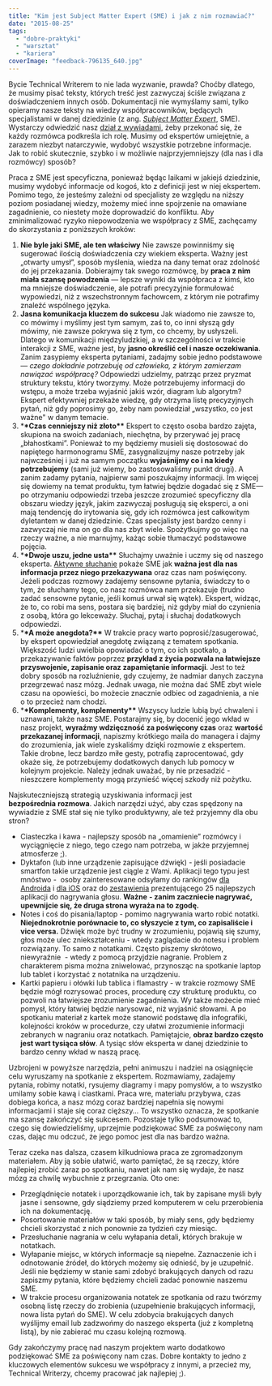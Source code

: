 ```yaml
---
title: "Kim jest Subject Matter Expert (SME) i jak z nim rozmawiać?"
date: "2015-08-25"
tags:
  - "dobre-praktyki"
  - "warsztat"
  - "kariera"
coverImage: "feedback-796135_640.jpg"
---
```


Bycie Technical Writerem to nie lada wyzwanie, prawda? Choćby dlatego, że musimy
pisać teksty, których treść jest zazwyczaj ściśle związana z
doświadczeniem innych osób. Dokumentacji nie wymyślamy sami, tylko opieramy
nasze teksty na wiedzy współpracowników, będących specjalistami w danej
dziedzinie (z ang.
[_Subject Matter Expert_](https://en.wikipedia.org/wiki/Subject-matter_expert "SME"),
SME). Wystarczy odwiedzić nasz
[dział z wywiadami](http://techwriter.pl/tag/wywiad/), żeby przekonać się, że
każdy rozmówca podkreśla ich rolę. Musimy od ekspertów umiejętnie, a zarazem
niezbyt natarczywie, wydobyć wszystkie potrzebne informacje. Jak to robić
skutecznie, szybko i w możliwie najprzyjemniejszy (dla nas i dla rozmówcy)
sposób?

Praca z SME jest specyficzna, ponieważ będąc laikami w jakiejś dziedzinie,
musimy wydobyć informacje od kogoś, kto z definicji jest w niej ekspertem. 
Pomimo tego, że jesteśmy zależni od specjalisty ze względu na niższy poziom
posiadanej wiedzy, możemy mieć inne spojrzenie na omawiane zagadnienie, co
niestety może doprowadzić do konfliktu. Aby zminimalizować ryzyko niepowodzenia
we współpracy z SME, zachęcamy do skorzystania z poniższych kroków:

1. **Nie byle jaki SME, ale ten właściwy** Nie zawsze powinniśmy się sugerować
   ilością doświadczenia czy wiekiem eksperta. Ważny jest „otwarty umysł”,
   sposób myślenia, wiedza na dany temat oraz zdolność do jej przekazania.
   Dobierajmy tak swego rozmówcę, by **praca z nim miała szansę powodzenia** —
   lepsze wyniki da współpraca z kimś, kto ma mniejsze doświadczenie, ale
   potrafi precyzyjnie formułować wypowiedzi, niż z wszechstronnym fachowcem, z
   którym nie potrafimy znaleźć wspólnego języka.
2. **Jasna komunikacja kluczem do sukcesu** Jak wiadomo nie zawsze to, co mówimy
   i myślimy jest tym samym, zaś to, co inni słyszą gdy mówimy, nie zawsze
   pokrywa się z tym, co chcemy, by usłyszeli. Dlatego w komunikacji
   międzyludzkiej, a w szczególności w trakcie interakcji z SME, ważne jest, by
   **jasno określić cel i nasze oczekiwania**. Zanim zasypiemy eksperta
   pytaniami, zadajmy sobie jedno podstawowe — *czego* *dokładnie potrzebuję od
   człowieka, z którym zamierzam nawiązać współpracę?* Odpowiedzi udzielmy,
   patrząc przez pryzmat struktury tekstu, który tworzymy. Może potrzebujemy
   informacji do wstępu, a może trzeba wyjaśnić jakiś wzór, diagram lub
   algorytm? Ekspert efektywniej przekaże wiedzę, gdy otrzyma listę precyzyjnych
   pytań, niż gdy poprosimy go, żeby nam powiedział „wszystko, co jest ważne" w
   danym temacie.
3. \***\*Czas cenniejszy niż złoto\*\*** Ekspert to często osoba bardzo zajęta,
   skupiona na swoich zadaniach, niechętna, by przerywać jej pracę
   „błahostkami”. Ponieważ to my będziemy musieli się dostosować do napiętego
   harmonogramu SME, zasygnalizujmy nasze potrzeby jak najwcześniej i już na
   samym początku **wyjaśnijmy co i na kiedy potrzebujemy** (sami już wiemy, bo
   zastosowaliśmy punkt drugi). A zanim zadamy pytania, najpierw sami poszukajmy
   informacji. Im więcej się dowiemy na temat produktu, tym łatwiej będzie
   dogadać się z SME—po otrzymaniu odpowiedzi trzeba jeszcze zrozumieć
   specyficzny dla obszaru wiedzy język, jakim zazwyczaj posługują się eksperci,
   a oni mają tendencję do irytowania się, gdy ich rozmówca jest całkowitym
   dyletantem w danej dziedzinie. Czas specjalisty jest bardzo cenny i zazwyczaj
   nie ma on go dla nas zbyt wiele. Spożytkujmy go więc na rzeczy ważne, a nie
   marnujmy, każąc sobie tłumaczyć podstawowe pojęcia.
4. \***\*Dwoje uszu, jedne usta\*\*** Słuchajmy uważnie i uczmy się od naszego
   eksperta.
   [Aktywne słuchanie](http://edukacja-medialna.wyklady.org/wyklad/458_aktywne-sluchanie.html "Aktywne słuchanie") pokaże
   SME jak **ważna jest dla nas informacja przez niego przekazywana** oraz czas
   nam poświęcony. Jeżeli podczas rozmowy zadajemy sensowne pytania, świadczy to
   o tym, że słuchamy tego, co nasz rozmówca nam przekazuje (trudno zadać
   sensowne pytanie, jeśli komuś urwał się wątek). Ekspert, widząc, że to, co
   robi ma sens, postara się bardziej, niż gdyby miał do czynienia z osobą,
   która go lekceważy. Słuchaj, pytaj i słuchaj dodatkowych odpowiedzi.
5. \***\*A może anegdota?\*\*** W trakcie pracy warto poprosić/zasugerować, by
   ekspert opowiedział anegdotę związaną z tematem spotkania. Większość ludzi
   uwielbia opowiadać o tym, co ich spotkało, a przekazywanie faktów poprzez
   **przykład z życia pozwala na łatwiejsze przyswojenie, zapisanie oraz
   zapamiętanie informacji**. Jest to też dobry sposób na rozluźnienie, gdy
   czujemy, że nadmiar danych zaczyna przegrzewać nasz mózg. Jednak uwaga, nie
   można dać SME zbyt wiele czasu na opowieści, bo możecie znacznie odbiec od
   zagadnienia, a nie o to przecież nam chodzi.
6. \***\*Komplementy, komplementy\*\*** Wszyscy ludzie lubią być chwaleni i
   uznawani, także nasz SME. Postarajmy się, by docenić jego wkład w nasz
   projekt, **wyraźmy wdzięczność za poświęcony czas** oraz **wartość
   przekazanej informacji**, napiszmy krótkiego maila do managera i dajmy do
   zrozumienia, jak wiele zyskaliśmy dzięki rozmowie z ekspertem. Takie drobne,
   lecz bardzo miłe gesty, potrafią zaprocentować, gdy okaże się, że
   potrzebujemy dodatkowych danych lub pomocy w kolejnym projekcie. Należy
   jednak uważać, by nie przesadzić - nieszczere komplementy mogą przynieść
   więcej szkody niż pożytku.

Najskuteczniejszą strategią uzyskiwania informacji jest
**bezpośrednia** **rozmowa**. Jakich narzędzi użyć, aby czas spędzony na
wywiadzie z SME stał się nie tylko produktywny, ale też przyjemny dla obu stron?

- Ciasteczka i kawa - najlepszy sposób na „omamienie” rozmówcy i wyciągnięcie z
  niego, tego czego nam potrzeba, w jakże przyjemnej atmosferze ;).
- Dyktafon (lub inne urządzenie zapisujące dźwięk) - jeśli posiadacie smartfon
  takie urządzenie jest ciągle z Wami. Aplikacji tego typu jest mnóstwo -  osoby
  zainteresowane odsyłamy do
  rankingów [dla Androida](http://www.androidauthority.com/best-voice-recorder-apps-for-android-615332/ "Android") i [dla iOS](http://www.iphoneness.com/iphone-apps/best-voice-recorder-iphone-apps/ "iOS") oraz
  do
  [zestawienia](https://www.musicinstrumentscenter.com/best-voice-recorder-app/)
  prezentującego 25 najlepszych aplikacji do nagrywania głosu. **Ważne** **-
  zanim zaczniecie nagrywać, upewnijcie się, że druga strona wyraża na to
  zgodę.**
- Notes i coś do pisania/laptop - pomimo nagrywania warto robić notatki.
  **Niejednokrotnie porównacie to, co słyszycie z tym, co zapisaliście i vice
  versa.** Dźwięk może być trudny w zrozumieniu, pojawią się szumy, głos może
  ulec zniekształceniu - wtedy zaglądacie do notesu i problem rozwiązany. To
  samo z notatkami. Często piszemy skrótowo, niewyraźnie  - wtedy z pomocą
  przyjdzie nagranie. Problem z charakterem pisma można zniwelować, przynosząc
  na spotkanie laptop lub tablet i korzystać z notatnika na urządzeniu.
- Kartki papieru i ołówki lub tablica i flamastry - w trakcie rozmowy SME będzie
  mógł rozrysować proces, procedurę czy strukturę produktu, co pozwoli na
  łatwiejsze zrozumienie zagadnienia. Wy także możecie mieć pomysł, który
  łatwiej będzie narysować, niż wyjaśnić słowami. A po spotkaniu materiał z
  kartek może stanowić podstawę dla infografiki, kolejności kroków w procedurze,
  czy ułatwi zrozumienie informacji zebranych w nagraniu oraz notatkach.
  Pamiętajcie, **obraz bardzo często jest wart tysiąca słów**. A tysiąc słów
  eksperta w danej dziedzinie to bardzo cenny wkład w naszą pracę.

Uzbrojeni w powyższe narzędzia, pełni animuszu i nadziei na osiągnięcie celu
wyruszamy na spotkanie z ekspertem. Rozmawiamy, zadajemy pytania, robimy
notatki, rysujemy diagramy i mapy pomysłów, a to wszystko umilamy sobie kawą i
ciastkami. Praca wre, materiału przybywa, czas dobiega końca, a nasz mózg coraz
bardziej napełnia się nowymi informacjami i staje się coraz cięższy… To wszystko
oznacza, że spotkanie ma szansę zakończyć się sukcesem. Pozostaje tylko
podsumować to, czego się dowiedzieliśmy, uprzejmie podziękować SME za poświęcony
nam czas, dając mu odczuć, że jego pomoc jest dla nas bardzo ważna.

Teraz czeka nas dalsza, czasem kilkudniowa praca ze zgromadzonym materiałem. Aby
ją sobie ułatwić, warto pamiętać, że są rzeczy, które najlepiej zrobić zaraz po
spotkaniu, nawet jak nam się wydaje, że nasz mózg za chwilę wybuchnie z
przegrzania. Oto one:

- Przeglądnięcie notatek i uporządkowanie ich, tak by zapisane myśli były jasne
  i sensowne, gdy siądziemy przed komputerem w celu przerobienia ich na
  dokumentację.
- Posortowanie materiałów w taki sposób, by miały sens, gdy będziemy chcieli
  skorzystać z nich ponownie za tydzień czy miesiąc.
- Przesłuchanie nagrania w celu wyłapania detali, których brakuje w notatkach.
- Wyłapanie miejsc, w których informacje są niepełne. Zaznaczenie ich i
  odnotowanie źródeł, do których możemy się odnieść, by je uzupełnić. Jeśli nie
  będziemy w stanie sami zdobyć brakujących danych od razu zapiszmy pytania,
  które będziemy chcieli zadać ponownie naszemu SME.
- W trakcie procesu organizowania notatek ze spotkania od razu twórzmy osobną
  listę rzeczy do zrobienia (uzupełnienie brakujących informacji, nowa lista
  pytań do SME). W celu zdobycia brakujących danych wyślijmy email lub zadzwońmy
  do naszego eksperta (już z kompletną listą), by nie zabierać mu czasu kolejną
  rozmową.

Gdy zakończymy pracę nad naszym projektem warto dodatkowo podziękować SME za
poświęcony nam czas. Dobre kontakty to jedno z kluczowych elementów sukcesu we
współpracy z innymi, a przecież my, Technical Writerzy, chcemy pracować jak
najlepiej ;).
